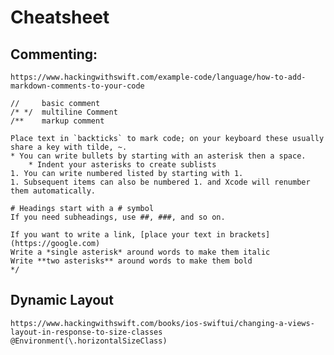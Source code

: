 # Cheatsheet

## Commenting:
    https://www.hackingwithswift.com/example-code/language/how-to-add-markdown-comments-to-your-code
    
    //     basic comment
    /* */  multiline Comment
    /**    markup comment
    
    Place text in `backticks` to mark code; on your keyboard these usually share a key with tilde, ~.
    * You can write bullets by starting with an asterisk then a space.
        * Indent your asterisks to create sublists
    1. You can write numbered listed by starting with 1.
    1. Subsequent items can also be numbered 1. and Xcode will renumber them automatically.

    # Headings start with a # symbol
    If you need subheadings, use ##, ###, and so on.

    If you want to write a link, [place your text in brackets](https://google.com)
    Write a *single asterisk* around words to make them italic
    Write **two asterisks** around words to make them bold
    */
    

## Dynamic Layout
    https://www.hackingwithswift.com/books/ios-swiftui/changing-a-views-layout-in-response-to-size-classes
    @Environment(\.horizontalSizeClass)
